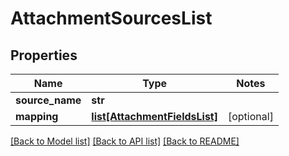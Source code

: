 # AttachmentSourcesList

## Properties
Name | Type | Notes
------------ | ------------- | -------------
**source_name** | **str** | 
**mapping** | [**list[AttachmentFieldsList]**](AttachmentFieldsList.md) | [optional] 

[[Back to Model list]](../README.md#documentation-for-models) [[Back to API list]](../README.md#documentation-for-api-endpoints) [[Back to README]](../README.md)


